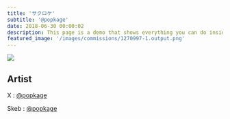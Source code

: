 ```yaml
---
title: 'サクロケ'
subtitle: '@popkage'
date: 2018-06-30 00:00:02
description: This page is a demo that shows everything you can do inside portfolio and blog posts.
featured_image: '/images/commissions/1270997-1.output.png'
---
```


![](/images/commissions/1270997-1.output.png)

## Artist

X : [@popkage](https://twitter.com/popkage)

Skeb : [@popkage](https://skeb.jp/@popkage)